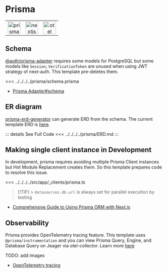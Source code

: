 # Prisma

|                                                             |                                                             |                                                         |
| :---------------------------------------------------------: | :---------------------------------------------------------: | :-----------------------------------------------------: |
| <img src="/images/libs/prisma.svg" alt="prisma" width="40"> | <img src="/images/libs/nextjs.png" alt="nextjs" width="40"> | <img src="/images/libs/otel.png" alt="otel" width="40"> |

## Schema <Badge type="tip" text="Best Practice" />

[@auth/prisma-adapter](https://authjs.dev/getting-started/adapters/prisma) requires some models for PostgreSQL but some models like `Session`, `VerificationToken` are unused when using JWT strategy of next-auth. This template pre-deletes them.

<<< ../../../../prisma/schema.prisma

- [Prisma Adapter#schema](https://authjs.dev/getting-started/adapters/prisma#schema)

## ER diagram

[prisma-erd-generator](https://github.com/keonik/prisma-erd-generator) can generate ERD from the schema. The current template ERD is [here](https://github.com/hiroppy/web-app-template/blob/main/prisma/ERD.md).

::: details See Full Code
<<< ../../../../prisma/ERD.md
:::

## Making single client instance in Development <Badge type="tip" text="Best Practice" />

In development, prisma requires avoiding multiple Prisma Client instances but Hot Module Replacement creates them. So this template prepares code to resolve this issue.

<!-- prettier-ignore -->
<<< ../../../../src/app/_clients/prisma.ts

> [!TIP] > `datasources.db.url` is always set for parallel execution by testing

- [Comprehensive Guide to Using Prisma ORM with Next.js](https://www.prisma.io/docs/orm/more/help-and-troubleshooting/nextjs-help)

## Observability <Badge type="tip" text="Best Practice" />

Prisma provides OpenTelemetry tracing feature. This template uses `@prisma/instrumentation` and you can view Prisma Query, Engine, and Database Query on Jeager via otel-collector. Learn more [here](/features/observability)

TODO: add images

- [OpenTelemetry tracing](https://www.prisma.io/docs/orm/prisma-client/observability-and-logging/opentelemetry-tracing)
